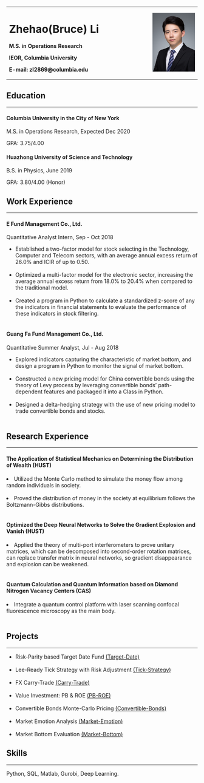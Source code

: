 

<table border="0">
  <tr>
    <td width="75%">
      <h1>Zhehao(Bruce) Li</h1>
      <p><b> M.S. in Operations Research</b></p>
      <p><b>IEOR, Columbia University </b></p>
      <p><b>E-mail: zl2869@columbia.edu</b></p>
    </td>
    <td width="25%">
      <img src="pic/IMG_clip.JPG" width="100%">     
    </td>
  </tr>
</table>


<h2>Education</h2>
<hr/>

  <h4>Columbia University in the City of New York</h4>
  <p> M.S. in Operations Research, Expected Dec 2020 </p>
  <p> GPA: 3.75/4.00 </p>


  <h4>Huazhong University of Science and Technology</h4>
  <p> B.S. in Physics, June 2019 </p>
  <p> GPA: 3.80/4.00 (Honor) </p>


<h2>Work Experience</h2>
<hr/>

  <h4>E Fund Management Co., Ltd.</h4>
  <p> Quantitative Analyst Intern, Sep - Oct 2018 </p>
      
  <ul>

  <li> Established a two-factor model for stock selecting in the Technology, Computer and Telecom sectors, with an average annual excess return of 26.0% and ICIR of up to 0.50. </li><br/>

  <li> Optimized a multi-factor model for the electronic sector, increasing the average annual excess return from 18.0% to 20.4% when compared to the traditional model. </li> <br/>

  <li> Created a program in Python to calculate a standardized z-score of any the indicators in financial statements to evaluate the performance of these indicators in stock filtering. </li> <br/>

  </ul>


  <h4>Guang Fa Fund Management Co., Ltd.</h4>
  <p>Quantitative Summer Analyst, Jul - Aug 2018 </p>

  <ul>
  
  <li> Explored indicators capturing the characteristic of market bottom, and design a program in Python to monitor the signal of market bottom. </li> <br/>

  <li> Constructed a new pricing model for China convertible bonds using the theory of Levy process by leveraging convertible bonds’ path-dependent features and packaged it into a Class in Python. </li> <br/>

  <li> Designed a delta-hedging strategy with the use of new pricing model to trade convertible bonds and stocks. </li><br/>

  </ul>


<h2>Research Experience</h2>
<hr/>

  <h4>The Application of Statistical Mechanics on Determining the Distribution of Wealth (HUST)</h4>

  <li>Utilized the Monte Carlo method to simulate the money flow among random individuals in society.</li><br/>

  <li>Proved the distribution of money in the society at equilibrium follows the Boltzmann-Gibbs distributions.</li><br/>


  <h4>Optimized the Deep Neural Networks to Solve the Gradient Explosion and Vanish (HUST)</h4>

  <li>Applied the theory of multi-port interferometers to prove unitary matrices, which can be decomposed into second-order rotation matrices, can replace transfer matrix in neural networks, so gradient disappearance and explosion can be weakened.</li><br/>

  <h4>Quantum Calculation and Quantum Information based on Diamond Nitrogen Vacancy Centers (CAS)</h4>

  <li>Integrate a quantum control platform with laser scanning confocal fluorescence microscopy as the main body.</li><br/>


<h2>Projects</h2>
<hr/>
    
  <!-- 无序列表 -->
  <ul>

  <li> Risk-Parity based Target Date Fund <a href="https://github.com/ZhehaoLi9705/Cornell-Case-Competition2020.git">(Target-Date)</a></li><br/>
  
  <li> Lee-Ready Tick Strategy with Risk Adjustment <a href="https://github.com/ZhehaoLi9705/IEOR4729_Homework_2">(Tick-Strategy)</a> </li><br/>

  <li> FX Carry-Trade <a href="https://github.com/ZhehaoLi9705/IEOR4729_Final_Project">(Carry-Trade)</a> </li> <br/>

  <li> Value Investment: PB & ROE <a href="https://github.com/ZhehaoLi9705/Stock-PB-ROE">(PB-ROE)</a></li> <br>

  <li> Convertible Bonds Monte-Carlo Pricing  <a href="https://github.com/ZhehaoLi9705/Convert-Bond">(Convertible-Bonds)</a> </li> <br/>

  <li> Market Emotion Analysis <a href="https://github.com/ZhehaoLi9705/Market-Emotion">(Market-Emotion)</a> </li> <br/>

  <li> Market Bottom Evaluation <a href="https://github.com/ZhehaoLi9705/Market-Bottom">(Market-Bottom)</a></li>

  </ul>


<h2>Skills</h2>
  <hr/>

  <p> Python, SQL, Matlab, Gurobi, Deep Learning. </p>


